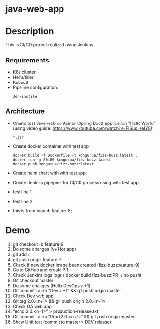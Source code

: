 # java-web-app

# Description
This is CI/CD project realized using Jenkins
## Requirements
* K8s cluster
* Helm/tiller
* Kubectl
* Pipeline configuration:
  ```
  Jenkinsfile
  ```
## Architecture
* Create test Java web conteiner (Spring Boot) application "Hello World" (using video guide: https://www.youtube.com/watch?v=FlSup_eelYE):

  ```
  *.jar
  ```
* Create docker container with test app
  ```
  docker build -f Dockerfile -t kongurua/fizz-buzz:latest .
  docker run -p 80:80 kongurua/fizz-buzz:latest
  docker push kongurua/fizz-buzz:latest
  ```
* Create helm chart with with test app
* Create Jenkins pipepine for CI/CD process using with test app


* test line 1
* test line 2
* this is from branch feature-8;



# Demo

1. git checkout -b feature-9
2. Do some changes (v+1 for app)
3. git add .
4. git push origin feature-9
5. Check if new docker image been created (fizz-buzz:feature-9)
6. Go to GitHub and create PR
7. Check Jenkins logs logs ( docker build fizz-buzz:PR-<NN> / no push)
8. Git checkout master
9. Do some changes (Hello DevOps v +1)
10. Git commit -a -m “Dev v +1” && git push origin master
11. Check Dev web app
12. Git tag 2.0.<n+1> && git push origin 2.0.<n+1>
13. Check QA web app
14. “echo 2.0.<n+1>” > production-release.txt
15. Git commit -a -m “Prod  2.0.<n+1>” && git push origin master
16. Show Unit test (commit to master > DEV release)
